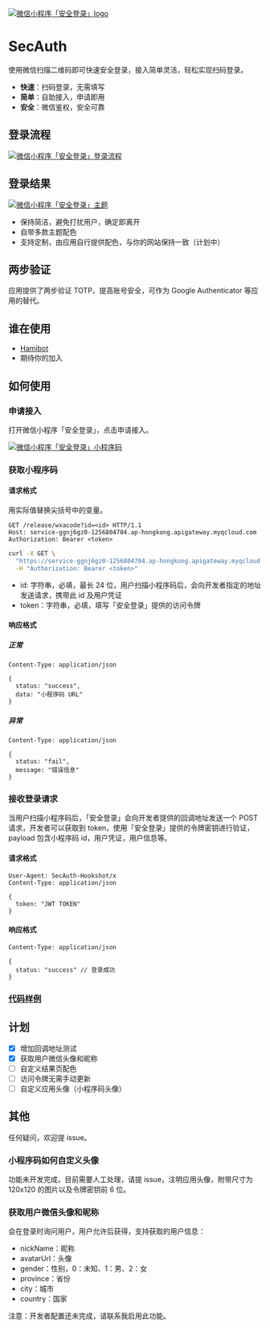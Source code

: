 [![微信小程序「安全登录」logo](https://cdn.jsdelivr.net/gh/secauth/docs@master/assets/secauth-logo.png)](https://github.com/secauth/docs)

# SecAuth

使用微信扫描二维码即可快速安全登录，接入简单灵活，轻松实现扫码登录。

- **快速**：扫码登录，无需填写
- **简单**：自助接入，申请即用
- **安全**：微信鉴权，安全可靠

## 登录流程

[![微信小程序「安全登录」登录流程](https://cdn.jsdelivr.net/gh/secauth/docs@master/assets/secauth-flow.png)](https://github.com/secauth/docs)

## 登录结果

[![微信小程序「安全登录」主题](https://cdn.jsdelivr.net/gh/secauth/docs@master/assets/secauth-theme.jpg)](https://github.com/secauth/docs)

- 保持简洁，避免打扰用户，确定即离开
- 自带多款主题配色
- 支持定制，由应用自行提供配色，与你的网站保持一致（计划中）

## 两步验证

应用提供了两步验证 TOTP，提高账号安全，可作为 Google Authenticator 等应用的替代。

## 谁在使用

- [Hamibot](https://hamibot.com/)
- 期待你的加入

## 如何使用

### 申请接入

打开微信小程序「安全登录」，点击申请接入。

[![微信小程序「安全登录」小程序码](https://cdn.jsdelivr.net/gh/secauth/docs@master/assets/secauth-wxacode.png)](https://github.com/secauth/docs)

### 获取小程序码

#### 请求格式

用实际值替换尖括号中的变量。

```http
GET /release/wxacode?id=<id> HTTP/1.1
Host: service-ggnj6gz0-1256804704.ap-hongkong.apigateway.myqcloud.com
Authorization: Bearer <token>
```

```sh
curl -X GET \
  "https://service-ggnj6gz0-1256804704.ap-hongkong.apigateway.myqcloud.com/release/wxacode?id=<id>" \
  -H "Authorization: Bearer <token>"
```

- id: 字符串，必填，最长 24 位，用户扫描小程序码后，会向开发者指定的地址发送请求，携带此 id 及用户凭证
- token：字符串，必填，填写「安全登录」提供的访问令牌

#### 响应格式

##### 正常
```
Content-Type: application/json

{
  status: "success",
  data: "小程序码 URL"
}
```
##### 异常
```
Content-Type: application/json

{
  status: "fail",
  message: "错误信息"
}
```

### 接收登录请求

当用户扫描小程序码后，「安全登录」会向开发者提供的回调地址发送一个 POST 请求，开发者可以获取到 token，使用「安全登录」提供的令牌密钥进行验证，payload 包含小程序码 id，用户凭证，用户信息等。

#### 请求格式
```
User-Agent: SecAuth-Hookshot/x
Content-Type: application/json

{
  token: "JWT TOKEN"
}
```
#### 响应格式

```
Content-Type: application/json

{
  status: "success" // 登录成功
}
```

### [代码样例](/samples)

## 计划

- [x] 增加回调地址测试
- [x] 获取用户微信头像和昵称
- [ ] 自定义结果页配色
- [ ] 访问令牌无需手动更新
- [ ] 自定义应用头像（小程序码头像）

## 其他

任何疑问，欢迎提 issue。

### 小程序码如何自定义头像

功能未开发完成，目前需要人工处理，请提 issue，注明应用头像，附带尺寸为 120x120 的图片以及令牌密钥前 6 位。

### 获取用户微信头像和昵称

会在登录时询问用户，用户允许后获得，支持获取的用户信息：

- nickName：昵称
- avatarUrl：头像
- gender：性别，0：未知、1：男、2：女
- province：省份
- city：城市
- country：国家

注意：开发者配置还未完成，请联系我启用此功能。
